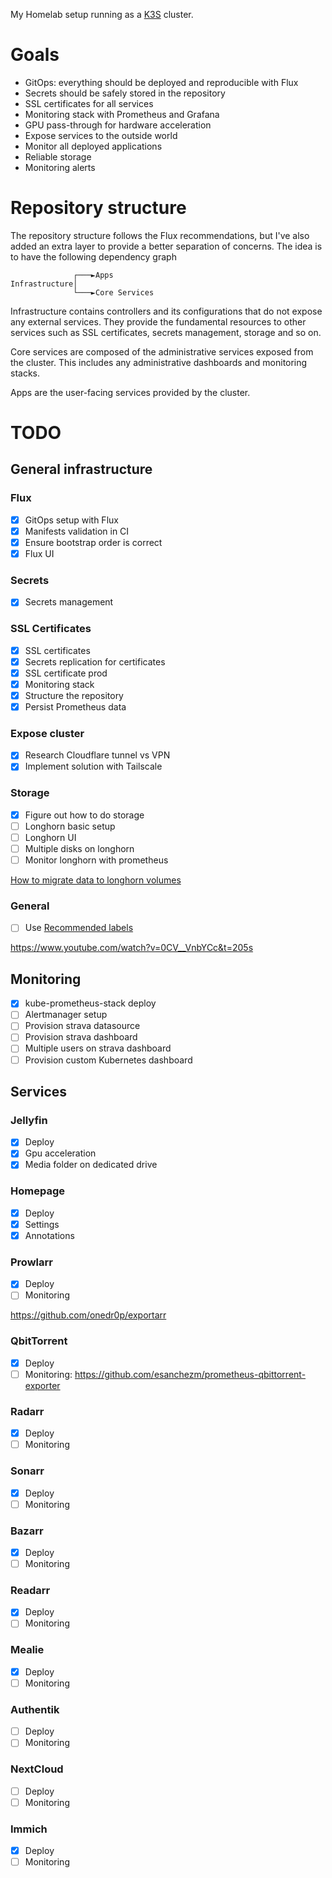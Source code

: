 My Homelab setup running as a [K3S](https://k3s.io/) cluster.

# Goals

- GitOps: everything should be deployed and reproducible with Flux
- Secrets should be safely stored in the repository
- SSL certificates for all services
- Monitoring stack with Prometheus and Grafana
- GPU pass-through for hardware acceleration
- Expose services to the outside world
- Monitor all deployed applications
- Reliable storage
- Monitoring alerts

# Repository structure

The repository structure follows the Flux recommendations, but I've
also added an extra layer to provide a better separation of concerns.
The idea is to have the following dependency graph

```
              ┌───►Apps
Infrastructure│
              └───►Core Services
```

Infrastructure contains controllers and its configurations that do not
expose any external services. They provide the fundamental resources to
other services such as SSL certificates, secrets management, storage and
so on.

Core services are composed of the administrative services exposed from
the cluster. This includes any administrative dashboards and monitoring
stacks.

Apps are the user-facing services provided by the cluster.

# TODO 

## General infrastructure

### Flux

- [x] GitOps setup with Flux
- [x] Manifests validation in CI
- [x] Ensure bootstrap order is correct
- [x] Flux UI

### Secrets

- [x] Secrets management

### SSL Certificates

- [x] SSL certificates
- [x] Secrets replication for certificates
- [x] SSL certificate prod
- [x] Monitoring stack
- [x] Structure the repository
- [x] Persist Prometheus data

### Expose cluster

- [X] Research Cloudflare tunnel vs VPN
- [X] Implement solution with Tailscale

### Storage

- [x] Figure out how to do storage
- [ ] Longhorn basic setup
- [ ] Longhorn UI
- [ ] Multiple disks on longhorn
- [ ] Monitor longhorn with prometheus

[How to migrate data to longhorn volumes](https://github.com/longhorn/longhorn/issues/265)

### General

- [ ] Use [Recommended labels](https://kubernetes.io/docs/concepts/overview/working-with-objects/common-labels/)

https://www.youtube.com/watch?v=0CV__VnbYCc&t=205s

## Monitoring

- [x] kube-prometheus-stack deploy
- [ ] Alertmanager setup
- [ ] Provision strava datasource
- [ ] Provision strava dashboard
- [ ] Multiple users on strava dashboard
- [ ] Provision custom Kubernetes dashboard

## Services

### Jellyfin

- [x] Deploy
- [x] Gpu acceleration
- [x] Media folder on dedicated drive

### Homepage

- [X] Deploy
- [X] Settings
- [X] Annotations

### Prowlarr

- [X] Deploy
- [ ] Monitoring

https://github.com/onedr0p/exportarr

### QbitTorrent

- [X] Deploy
- [ ] Monitoring: https://github.com/esanchezm/prometheus-qbittorrent-exporter

### Radarr

- [X] Deploy
- [ ] Monitoring

### Sonarr

- [X] Deploy
- [ ] Monitoring

### Bazarr

- [X] Deploy
- [ ] Monitoring

### Readarr

- [X] Deploy
- [ ] Monitoring

### Mealie

- [X] Deploy
- [ ] Monitoring

### Authentik

- [ ] Deploy
- [ ] Monitoring

### NextCloud

- [ ] Deploy
- [ ] Monitoring

### Immich

- [X] Deploy
- [ ] Monitoring
